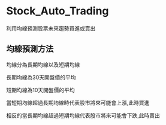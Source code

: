 # Stock_Auto_Trading

利用均線預測股票未來趨勢買進或賣出

## 均線預測方法

均線分為長期均線以及短期均線

長期均線為30天開盤價的平均

短期均線為10天開盤價的平均

當短期均線超過長期均線時代表股市將來可能會上漲,此時買進

相反的當長期均線超過短期均線代表股市將來可能會下跌,此時賣出



